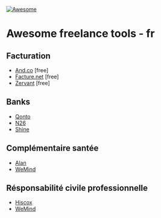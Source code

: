 [![Awesome](https://awesome.re/badge.svg)](https://awesome.re)

# Awesome freelance tools - fr

## Facturation

+ [And.co](https://www.and.co/) [free]
+ [Facture.net](Facture.net) [free]
+ [Zervant](https://www.zervant.com/) [free]

## Banks

+ [Qonto](https://qonto.eu/)
+ [N26](https://next.n26.com/fr-fr/)
+ [Shine](https://shine.fr/)

## Complémentaire santée

+ [Alan](https://alan.eu/)
+ [WeMind](https://www.wemind.io/)

## Résponsabilité civile professionnelle

+ [Hiscox](https://www.hiscox.fr/)
+ [WeMind](https://www.wemind.io/)

